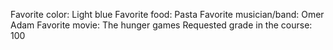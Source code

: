 Favorite color: Light blue
Favorite food: Pasta
Favorite musician/band: Omer Adam
Favorite movie: The hunger games
Requested grade in the course: 100
